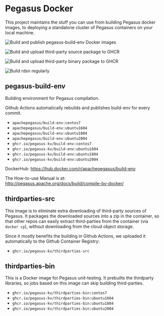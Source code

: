 # Pegasus Docker

This project maintains the stuff you can use from building Pegasus docker images,
to deploying a standalone cluster of Pegasus containers on your local machine.

![Build and publish pegasus-build-env Docker images](https://github.com/pegasus-kv/pegasus-docker/workflows/Build%20and%20publish%20pegasus-build-env%20Docker%20images/badge.svg?branch=master)

![Build and upload third-party source package to GHCR](https://github.com/pegasus-kv/pegasus-docker/workflows/Build%20and%20upload%20third-party%20source%20package%20to%20GHCR/badge.svg)

![Build and upload third-party binary package to GHCR](https://github.com/pegasus-kv/pegasus-docker/workflows/Build%20and%20upload%20third-party%20binary%20package%20to%20GHCR/badge.svg?branch=master)

![Build rdsn regularly](https://github.com/pegasus-kv/pegasus-docker/workflows/Build%20rdsn%20regularly/badge.svg?branch=master)

## pegasus-build-env

Building environment for Pegasus compilation.

Github Actions automatically rebuilds and publishes build-env for every commit.

- `apachepegasus/build-env:centos7`
- `apachepegasus/build-env:ubuntu1604`
- `apachepegasus/build-env:ubuntu1804`
- `apachepegasus/build-env:ubuntu2004`
- `ghcr.io/pegasus-kv/build-env:centos7`
- `ghcr.io/pegasus-kv/build-env:ubuntu1604`
- `ghcr.io/pegasus-kv/build-env:ubuntu1804`
- `ghcr.io/pegasus-kv/build-env:ubuntu2004`

DockerHub: https://hub.docker.com/r/apachepegasus/build-env

The How-to-use Manual is at: http://pegasus.apache.org/docs/build/compile-by-docker/

## thirdparties-src

This image is to eliminate extra downloading of third-party sources of Pegasus.
It packages the downloaded sources into a zip in the container, so that
other repos can easily extract third-parties from the container (via `docker cp`),
without downloading from the cloud object storage.

Since it mostly benefits the building in Github Actions, we uploaded it automatically
to the Github Container Registry:

- `ghcr.io/pegasus-kv/thirdparties-src`

## thirdparties-bin

This is a Docker image for Pegasus unit-testing. It prebuilts the thirdparty libraries,
so jobs based on this image can skip building third-parties.

- `ghcr.io/pegasus-kv/thirdparties-bin:centos7`
- `ghcr.io/pegasus-kv/thirdparties-bin:ubuntu1604`
- `ghcr.io/pegasus-kv/thirdparties-bin:ubuntu1804`
- `ghcr.io/pegasus-kv/thirdparties-bin:ubuntu2004`
